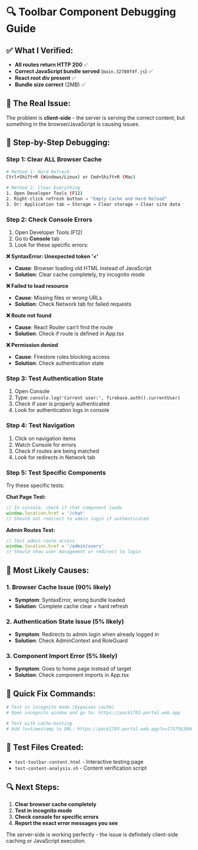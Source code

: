 # 🔍 Toolbar Component Debugging Guide

## ✅ What I Verified:
- **All routes return HTTP 200** ✅
- **Correct JavaScript bundle served** (`main.32780fdf.js`) ✅  
- **React root div present** ✅
- **Bundle size correct** (2MB) ✅

## 🚨 The Real Issue:
The problem is **client-side** - the server is serving the correct content, but something in the browser/JavaScript is causing issues.

## 🔧 Step-by-Step Debugging:

### Step 1: Clear ALL Browser Cache
```bash
# Method 1: Hard Refresh
Ctrl+Shift+R (Windows/Linux) or Cmd+Shift+R (Mac)

# Method 2: Clear Everything
1. Open Developer Tools (F12)
2. Right-click refresh button → "Empty Cache and Hard Reload"
3. Or: Application tab → Storage → Clear storage → Clear site data
```

### Step 2: Check Console Errors
1. Open Developer Tools (F12)
2. Go to **Console** tab
3. Look for these specific errors:

**❌ SyntaxError: Unexpected token '<'**
- **Cause**: Browser loading old HTML instead of JavaScript
- **Solution**: Clear cache completely, try incognito mode

**❌ Failed to load resource**
- **Cause**: Missing files or wrong URLs
- **Solution**: Check Network tab for failed requests

**❌ Route not found**
- **Cause**: React Router can't find the route
- **Solution**: Check if route is defined in App.tsx

**❌ Permission denied**
- **Cause**: Firestore rules blocking access
- **Solution**: Check authentication state

### Step 3: Test Authentication State
1. Open Console
2. Type: `console.log('Current user:', firebase.auth().currentUser)`
3. Check if user is properly authenticated
4. Look for authentication logs in console

### Step 4: Test Navigation
1. Click on navigation items
2. Watch Console for errors
3. Check if routes are being matched
4. Look for redirects in Network tab

### Step 5: Test Specific Components
Try these specific tests:

**Chat Page Test:**
```javascript
// In console, check if chat component loads
window.location.href = '/chat'
// Should not redirect to admin login if authenticated
```

**Admin Routes Test:**
```javascript
// Test admin route access
window.location.href = '/admin/users'
// Should show user management or redirect to login
```

## 🎯 Most Likely Causes:

### 1. Browser Cache Issue (90% likely)
- **Symptom**: SyntaxError, wrong bundle loaded
- **Solution**: Complete cache clear + hard refresh

### 2. Authentication State Issue (5% likely)
- **Symptom**: Redirects to admin login when already logged in
- **Solution**: Check AdminContext and RoleGuard

### 3. Component Import Error (5% likely)
- **Symptom**: Goes to home page instead of target
- **Solution**: Check component imports in App.tsx

## 🚀 Quick Fix Commands:

```bash
# Test in incognito mode (bypasses cache)
# Open incognito window and go to: https://pack1703-portal.web.app

# Test with cache-busting
# Add ?v=timestamp to URL: https://pack1703-portal.web.app?v=1757561000
```

## 📱 Test Files Created:
- `test-toolbar-content.html` - Interactive testing page
- `test-content-analysis.sh` - Content verification script

## 🔍 Next Steps:
1. **Clear browser cache completely**
2. **Test in incognito mode**
3. **Check console for specific errors**
4. **Report the exact error messages you see**

The server-side is working perfectly - the issue is definitely client-side caching or JavaScript execution.
